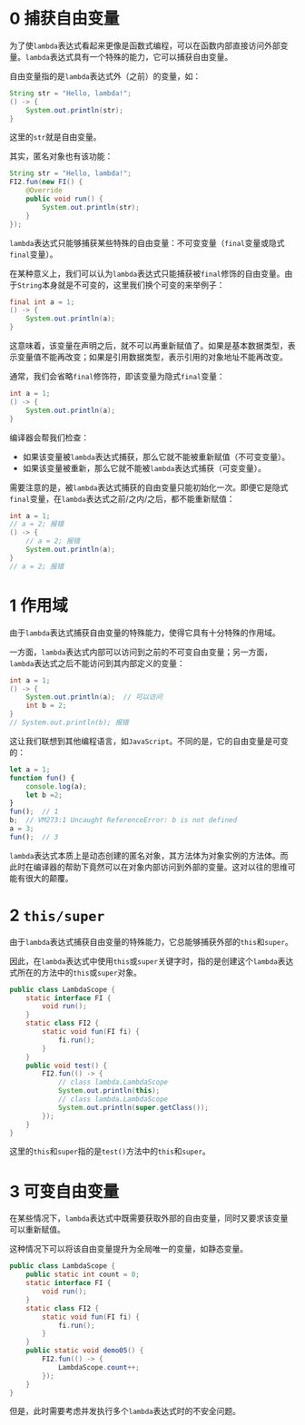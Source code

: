 # 0 捕获自由变量

为了使`lambda`表达式看起来更像是函数式编程，可以在函数内部直接访问外部变量。`lambda`表达式具有一个特殊的能力，它可以捕获自由变量。

自由变量指的是`lambda`表达式外（之前）的变量，如：

```java
String str = "Hello, lambda!";
() -> {
    System.out.println(str);
}
```

这里的`str`就是自由变量。

其实，匿名对象也有该功能：

```java
String str = "Hello, lambda!";
FI2.fun(new FI() {
    @Override
    public void run() {
        System.out.println(str);
    }
});
```

`lambda`表达式只能够捕获某些特殊的自由变量：不可变变量（`final`变量或隐式`final`变量）。

在某种意义上，我们可以认为`lambda`表达式只能捕获被`final`修饰的自由变量。由于`String`本身就是不可变的，这里我们换个可变的来举例子：

```java
final int a = 1;
() -> {
    System.out.println(a);
}
```

这意味着，该变量在声明之后，就不可以再重新赋值了。如果是基本数据类型，表示变量值不能再改变；如果是引用数据类型，表示引用的对象地址不能再改变。

通常，我们会省略`final`修饰符，即该变量为隐式`final`变量：

```java
int a = 1;
() -> {
    System.out.println(a);
}
```

编译器会帮我们检查：

- 如果该变量被`lambda`表达式捕获，那么它就不能被重新赋值（不可变变量）。
- 如果该变量被重新，那么它就不能被`lambda`表达式捕获（可变变量）。

需要注意的是，被`lambda`表达式捕获的自由变量只能初始化一次。即便它是隐式`final`变量，在`lambda`表达式之前/之内/之后，都不能重新赋值：

```java
int a = 1;
// a = 2; 报错
() -> {
    // a = 2; 报错
    System.out.println(a);
}
// a = 2; 报错
```

# 1 作用域

由于`lambda`表达式捕获自由变量的特殊能力，使得它具有十分特殊的作用域。

一方面，`lambda`表达式内部可以访问到之前的不可变自由变量；另一方面，`lambda`表达式之后不能访问到其内部定义的变量：

```java
int a = 1;
() -> {
    System.out.println(a);	// 可以访问
    int b = 2;
}
// System.out.println(b); 报错
```

这让我们联想到其他编程语言，如`JavaScript`。不同的是，它的自由变量是可变的：

```javascript
let a = 1;
function fun() {
    console.log(a);
    let b =2;
}
fun();	// 1
b;	// VM273:1 Uncaught ReferenceError: b is not defined
a = 3;
fun();	// 3
```

`lambda`表达式本质上是动态创建的匿名对象，其方法体为对象实例的方法体。而此时在编译器的帮助下竟然可以在对象内部访问到外部的变量。这对以往的思维可能有很大的颠覆。

# 2 `this/super`

由于`lambda`表达式捕获自由变量的特殊能力，它总能够捕获外部的`this`和`super`。

因此，在`lambda`表达式中使用`this`或`super`关键字时，指的是创建这个`lambda`表达式所在的方法中的`this`或`super`对象。

```java
public class LambdaScope {
    static interface FI {
        void run();
    }
    static class FI2 {
        static void fun(FI fi) {
            fi.run();
        }
    }
    public void test() {
        FI2.fun(() -> {
            // class lambda.LambdaScope
            System.out.println(this);
            // class lambda.LambdaScope
            System.out.println(super.getClass());
        });
    }
}
```

这里的`this`和`super`指的是`test()`方法中的`this`和`super`。

# 3 可变自由变量

在某些情况下，`lambda`表达式中既需要获取外部的自由变量，同时又要求该变量可以重新赋值。

这种情况下可以将该自由变量提升为全局唯一的变量，如静态变量。

```java
public class LambdaScope {
    public static int count = 0;
    static interface FI {
        void run();
    }
    static class FI2 {
        static void fun(FI fi) {
            fi.run();
        }
    }
    public static void demo05() {
        FI2.fun(() -> {
            LambdaScope.count++;
        });
    }
}
```

但是，此时需要考虑并发执行多个`lambda`表达式时的不安全问题。